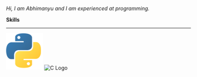 _Hi, I am Abhimanyu and I am experienced at programming._

**Skills**
__________________________________________________________________________

![Python Logo](Python_logo_small_1inch_mrk2.png) ![C Logo]()